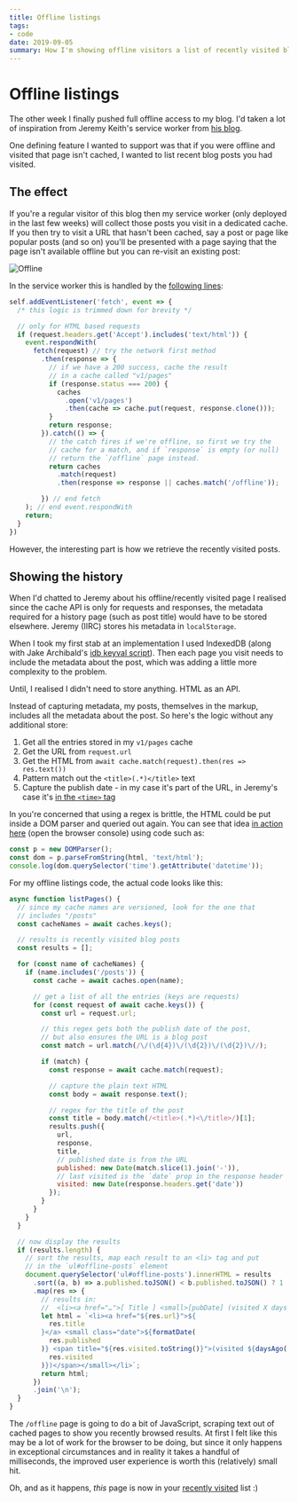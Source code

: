 ```yaml
---
title: Offline listings
tags:
- code
date: 2019-09-05
summary: How I'm showing offline visitors a list of recently visited blog posts.
---
```


# Offline listings

The other week I finally pushed full offline access to my blog. I'd taken a lot of inspiration from Jeremy Keith's service worker from [his blog](https://adactio.com).

One defining feature I wanted to support was that if you were offline and visited that page isn't cached, I wanted to list recent blog posts you had visited.

<!-- more -->

## The effect

If you're a regular visitor of this blog then my service worker (only deployed in the last few weeks) will collect those posts you visit in a dedicated cache. If you then try to visit a URL that hasn't been cached, say a post or page like popular posts (and so on) you'll be presented with a page saying that the page isn't available offline but you can re-visit an existing post:

![Offline](/images/offline.png)

In the service worker this is handled by the [following lines](https://github.com/remy/remysharp.com/blob/4e2d7f2a0710584f1cc5d5bbeca958717406dbe3/public/service-worker.js#L115):

```js {23}
self.addEventListener('fetch', event => {
  /* this logic is trimmed down for brevity */

  // only for HTML based requests
  if (request.headers.get('Accept').includes('text/html')) {
    event.respondWith(
      fetch(request) // try the network first method
        .then(response => {
          // if we have a 200 success, cache the result
          // in a cache called "v1/pages"
          if (response.status === 200) {
            caches
              .open('v1/pages')
              .then(cache => cache.put(request, response.clone()));
          }
          return response;
        }).catch(() => {
          // the catch fires if we're offline, so first we try the
          // cache for a match, and if `response` is empty (or null)
          // return the `/offline` page instead.
          return caches
            .match(request)
            .then(response => response || caches.match('/offline'));

        }) // end fetch
    ); // end event.respondWith
    return;
  }
})
```

However, the interesting part is how we retrieve the recently visited posts.

## Showing the history

When I'd chatted to Jeremy about his offline/recently visited page I realised since the cache API is only for requests and responses, the metadata required for a history page (such as post title) would have to be stored elsewhere. Jeremy (IIRC) stores his metadata in `localStorage`.

When I took my first stab at an implementation I used IndexedDB (along with Jake Archibald's [idb keyval script](https://github.com/jakearchibald/idb-keyval/)). Then each page you visit needs to include the metadata about the post, which was adding a little more complexity to the problem.

Until, I realised I didn't need to store anything. HTML as an API.

Instead of capturing metadata, my posts, themselves in the markup, includes all the metadata about the post. So here's the logic without any additional store:

1. Get all the entries stored in my `v1/pages` cache
2. Get the URL from `request.url`
3. Get the HTML from `await cache.match(request).then(res => res.text())`
4. Pattern match out the `<title>(.*)</title>` text
5. Capture the publish date - in my case it's part of the URL, in Jeremy's case it's [in the `<time>` tag](https://regex101.com/r/6bE1Zi/1)

In you're concerned that using a regex is brittle, the HTML could be put inside a DOM parser and queried out again. You can see that idea [in action here](https://remy.jsbin.me/twilight-feather-7ef/) (open the browser console) using code such as:

```js
const p = new DOMParser();
const dom = p.parseFromString(html, 'text/html');
console.log(dom.querySelector('time').getAttribute('datetime'));
```

For my offline listings code, the actual code looks like this:

```js
async function listPages() {
  // since my cache names are versioned, look for the one that
  // includes "/posts"
  const cacheNames = await caches.keys();

  // results is recently visited blog posts
  const results = [];

  for (const name of cacheNames) {
    if (name.includes('/posts')) {
      const cache = await caches.open(name);

      // get a list of all the entries (keys are requests)
      for (const request of await cache.keys()) {
        const url = request.url;

        // this regex gets both the publish date of the post,
        // but also ensures the URL is a blog post
        const match = url.match(/\/(\d{4})\/(\d{2})\/(\d{2})\//);

        if (match) {
          const response = await cache.match(request);

          // capture the plain text HTML
          const body = await response.text();

          // regex for the title of the post
          const title = body.match(/<title>(.*)<\/title>/)[1];
          results.push({
            url,
            response,
            title,
            // published date is from the URL
            published: new Date(match.slice(1).join('-')),
            // last visited is the `date` prop in the response header
            visited: new Date(response.headers.get('date'))
          });
        }
      }
    }
  }

  // now display the results
  if (results.length) {
    // sort the results, map each result to an <li> tag and put
    // in the `ul#offline-posts` element
    document.querySelector('ul#offline-posts').innerHTML = results
      .sort((a, b) => a.published.toJSON() < b.published.toJSON() ? 1 : -1)
      .map(res => {
        // results in:
        //  <li><a href="…">[ Title ] <small>[pubDate] (visited X days ago)</small></a></li>
        let html = `<li><a href="${res.url}">${
          res.title
        }</a> <small class="date">${formatDate(
          res.published
        )} <span title="${res.visited.toString()}">(visited ${daysAgo(
          res.visited
        )})</span></small></li>`;
        return html;
      })
      .join('\n');
  }
}
```

The `/offline` page is going to do a bit of JavaScript, scraping text out of cached pages to show you recently browsed results. At first I felt like this may be a lot of work for the browser to be doing, but since it only happens in exceptional circumstances and in reality it takes a handful of milliseconds, the improved user experience is worth this (relatively) small hit.

Oh, and as it happens, _this_ page is now in your [recently visited](/offline) list :)

